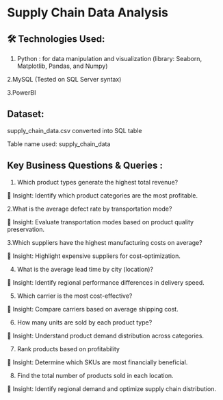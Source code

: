 # **Supply Chain Data Analysis**
## 🛠 Technologies Used:
1. Python : for data manipulation and visualization (library: Seaborn, Matplotlib, Pandas, and Numpy)
   
2.MySQL (Tested on SQL Server syntax)

3.PowerBI

## Dataset: 
supply_chain_data.csv converted into SQL table

Table name used: supply_chain_data

## Key Business Questions & Queries :
1. Which product types generate the highest total revenue?
   
📌 Insight: Identify which product categories are the most profitable.

2.What is the average defect rate by transportation mode?

📌 Insight: Evaluate transportation modes based on product quality preservation.

3.Which suppliers have the highest manufacturing costs on average?

📌 Insight: Highlight expensive suppliers for cost-optimization.

4. What is the average lead time by city (location)?
   
📌 Insight: Identify regional performance differences in delivery speed.

5. Which carrier is the most cost-effective?
   
📌 Insight: Compare carriers based on average shipping cost.

6. How many units are sold by each product type?
   
📌 Insight: Understand product demand distribution across categories.

7. Rank products based on profitability
   
📌 Insight: Determine which SKUs are most financially beneficial.

8. Find the total number of products sold in each location.
   
📌 Insight: Identify regional demand and optimize supply chain distribution.



